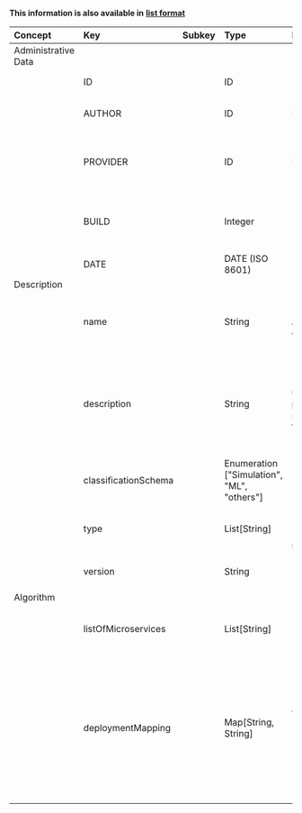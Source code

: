 
<style>
  .md-content__button {
    display: none;
  }
</style>

**This information is also available in** **[list format](/attributes/algorithm/)**

| Concept             | Key                  | Subkey   | Type                                       | Example Value                                                                                 | Comment                                                                                                                                                                                                                                    | Condition   |
|:--------------------|:---------------------|:---------|:-------------------------------------------|:----------------------------------------------------------------------------------------------|:-------------------------------------------------------------------------------------------------------------------------------------------------------------------------------------------------------------------------------------------|:------------|
| Administrative Data |                      |          |                                            |                                                                                               |                                                                                                                                                                                                                                            |             |
|                     | ID                   |          | ID                                         | "ALGID_MYALG"                                                                                 | Unique identifier of the asset.                                                                                                                                                                                                            | auto        |
|                     | AUTHOR               |          | ID                                         | UUID                                                                                          | Unique identifier of the user who created this record                                                                                                                                                                                      | auto        |
|                     | PROVIDER             |          | ID                                         | UUID                                                                                          | Legal entity who provides the asset (owner). It is the affiliation of the author by default.                                                                                                                                               | auto        |
|                     | BUILD                |          | Integer                                    | 21                                                                                            | Build number, incremented automatically to provide versioning for the asset                                                                                                                                                                | auto        |
|                     | DATE                 |          | DATE (ISO 8601)                            | 2022-04-28T08:11:53+00:00                                                                     | Date of asset registration.                                                                                                                                                                                                                | auto        |
| Description         |                      |          |                                            |                                                                                               |                                                                                                                                                                                                                                            |             |
|                     | name                 |          | String                                     | "Object Detection Algorithm for detection of faulty weld seams"                               | a human-readable name to ease identification and discoverability for human users                                                                                                                                                           | mandatory   |
|                     | description          |          | String                                     | "This algorithm can be used to solve a specifc problem, and applies some fancy technologies." | a short, human-readable description of the Algorithm to aid a human user in analysing the Algorithm’s capabilities and its applicability to a certain problem                                                                              | mandatory   |
|                     | classificationSchema |          | Enumeration ["Simulation", "ML", "others"] | "ML"                                                                                          | the classification of the Algorithm, to describe the specialization area                                                                                                                                                                   | mandatory   |
|                     | type                 |          | List[String]                               | ["neural network", "deep learning", "convolutional neural network", "CNN"]                    | a detailed list of attributes to describe the Algorithm’s field of application                                                                                                                                                             | mandatory   |
|                     | version              |          | String                                     | "1.0"                                                                                         | the version, as defined by the provider                                                                                                                                                                                                    | optional    |
| Algorithm           |                      |          |                                            |                                                                                               |                                                                                                                                                                                                                                            |             |
|                     | listOfMicroservices  |          | List[String]                               | ["MSID_MYMS_A", "MSID_MYMS_B"]                                                                | a list of Microservice Asset IDs, which are contained in the algorithm                                                                                                                                                                     | mandatory   |
|                     | deploymentMapping    |          | Map[String, String]                        | {"MSID_MYMS_A": "HOSTID_MYHOST_A", "MSID_MYMS_B": "HOSTID_MYHOST_A"}                          | a mapping specifying which microservice should run on which host. By default each microservice is assigned a respective host, but this behaviour is not always ideal (eg. when two or more Microservices may need to run on the same host) | mandatory   |